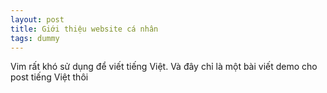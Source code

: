 ```yaml
---
layout: post
title: Giới thiệu website cá nhân
tags: dummy
---
```


Vim rất khó sử dụng để viết tiếng Việt.
Và đây chỉ là một bài viết demo cho post tiếng Việt thôi
